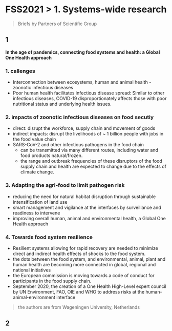 # FSS2021 > 1. Systems-wide research
> Briefs by Partners of Scientific Group

## 1
**In the age of pandemics, connecting food systems and health: a Global One Health approach**
### 1. callenges
- Interconnection between ecosystems, human and animal health - zoonotic infectious diseases
- Poor human health facilitates infectious disease spread: Similar to other infectious diseases, COVID-19 disproportionately affects those with poor nutritional status and underlying health issues.
### 2. impacts of zoonotic infectious diseases on food secutiy
- direct: disrupt the workforce, supply chain and movement of goods
- indirect impacts: disrupt the livelihoods of ~ 1 billion people with jobs in the food value chain
- SARS-CoV-2 and other infectious pathogens in the food chain
  - can be transmitted via many different routes, including water and food products natural/frozen.
  - the range and outbreak frequencies of these disruptors of the food supply chain and health are expected to change due to the effects of climate change.
###  3. Adapting the agri-food to limit pathogen risk
- reducing the need for natural habitat disruption through sustainable intensification of land use 
- smart management and vigilance at the interfaces by surveillance and readiness to intervene
- improving overall human, animal and environmental health, a Global One Health approach

### 4. Towards food system resilience
- Resilient systems allowing for rapid recovery are needed to minimize direct and indirect health effects of shocks to the food system.
- the dots between the food system, and environmental, animal, plant and human health are becoming more connected in global, regional and national initiatives
- the European commission is moving towards a code of conduct for participants in the food supply chain. 
- September 2020, the creation of a One Health High-Level expert council by UN Environment, FAO, OIE and WHO to address risks at the human-animal-environment interface

> the authors are from Wageningen University, Netherlands

## 2